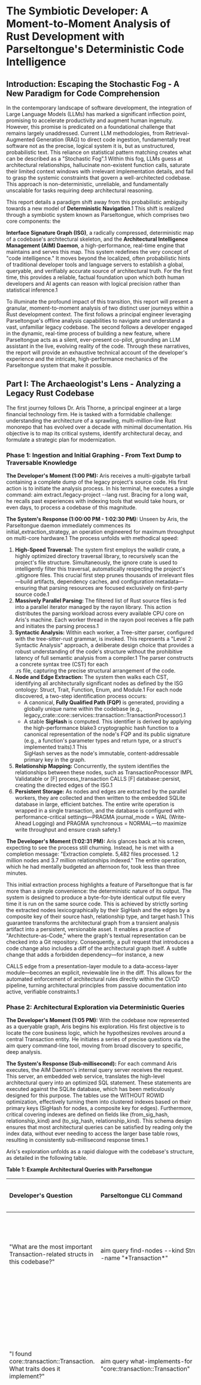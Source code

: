 

# **The Symbiotic Developer: A Moment-to-Moment Analysis of Rust Development with Parseltongue's Deterministic Code Intelligence**

## **Introduction: Escaping the Stochastic Fog \- A New Paradigm for Code Comprehension**

In the contemporary landscape of software development, the integration of Large Language Models (LLMs) has marked a significant inflection point, promising to accelerate productivity and augment human ingenuity. However, this promise is predicated on a foundational challenge that remains largely unaddressed. Current LLM methodologies, from Retrieval-Augmented Generation (RAG) to direct code ingestion, fundamentally treat software not as the precise, logical system it is, but as unstructured, probabilistic text. This reliance on statistical pattern matching creates what can be described as a "Stochastic Fog".1 Within this fog, LLMs guess at architectural relationships, hallucinate non-existent function calls, saturate their limited context windows with irrelevant implementation details, and fail to grasp the systemic constraints that govern a well-architected codebase. This approach is non-deterministic, unreliable, and fundamentally unscalable for tasks requiring deep architectural reasoning.

This report details a paradigm shift away from this probabilistic ambiguity towards a new model of **Deterministic Navigation**.1 This shift is realized through a symbiotic system known as Parseltongue, which comprises two core components: the

**Interface Signature Graph (ISG)**, a radically compressed, deterministic map of a codebase's architectural skeleton, and the **Architectural Intelligence Management (AIM) Daemon**, a high-performance, real-time engine that maintains and serves this map. This system redefines the very concept of "code intelligence." It moves beyond the localized, often probabilistic hints of traditional developer tools and language servers to establish a global, queryable, and verifiably accurate source of architectural truth. For the first time, this provides a reliable, factual foundation upon which both human developers and AI agents can reason with logical precision rather than statistical inference.1

To illuminate the profound impact of this transition, this report will present a granular, moment-to-moment analysis of two distinct user journeys within a Rust development context. The first follows a principal engineer leveraging Parseltongue's offline analysis capabilities to navigate and understand a vast, unfamiliar legacy codebase. The second follows a developer engaged in the dynamic, real-time process of building a new feature, where Parseltongue acts as a silent, ever-present co-pilot, grounding an LLM assistant in the live, evolving reality of the code. Through these narratives, the report will provide an exhaustive technical account of the developer's experience and the intricate, high-performance mechanics of the Parseltongue system that make it possible.

## **Part I: The Archaeologist's Lens \- Analyzing a Legacy Rust Codebase**

The first journey follows Dr. Aris Thorne, a principal engineer at a large financial technology firm. He is tasked with a formidable challenge: understanding the architecture of a sprawling, multi-million-line Rust monorepo that has evolved over a decade with minimal documentation. His objective is to map its critical systems, identify architectural decay, and formulate a strategic plan for modernization.

### **Phase 1: Ingestion and Initial Graphing \- From Text Dump to Traversable Knowledge**

**The Developer's Moment (1:00 PM):** Aris receives a multi-gigabyte tarball containing a complete dump of the legacy project's source code. His first action is to initiate the analysis process. In his terminal, he executes a single command: aim extract./legacy-project \--lang rust. Bracing for a long wait, he recalls past experiences with indexing tools that would take hours, or even days, to process a codebase of this magnitude.

**The System's Response (1:00:00 PM \- 1:02:30 PM):** Unseen by Aris, the Parseltongue daemon immediately commences its initial\_extraction\_strategy, an operation engineered for maximum throughput on multi-core hardware.1 The process unfolds with methodical speed:

1. **High-Speed Traversal:** The system first employs the walkdir crate, a highly optimized directory traversal library, to recursively scan the project's file structure. Simultaneously, the ignore crate is used to intelligently filter this traversal, automatically respecting the project's .gitignore files. This crucial first step prunes thousands of irrelevant files—build artifacts, dependency caches, and configuration metadata—ensuring that parsing resources are focused exclusively on first-party source code.1  
2. **Massively Parallel Parsing:** The filtered list of Rust source files is fed into a parallel iterator managed by the rayon library. This action distributes the parsing workload across every available CPU core on Aris's machine. Each worker thread in the rayon pool receives a file path and initiates the parsing process.1  
3. **Syntactic Analysis:** Within each worker, a Tree-sitter parser, configured with the tree-sitter-rust grammar, is invoked. This represents a "Level 2: Syntactic Analysis" approach, a deliberate design choice that provides a robust understanding of the code's structure without the prohibitive latency of full semantic analysis from a compiler.1 The parser constructs a concrete syntax tree (CST) for each  
   .rs file, capturing the precise structural arrangement of the code.  
4. **Node and Edge Extraction:** The system then walks each CST, identifying all architecturally significant nodes as defined by the ISG ontology: Struct, Trait, Function, Enum, and Module.1 For each node discovered, a two-step identification process occurs:  
   * A canonical, **Fully Qualified Path (FQP)** is generated, providing a globally unique name within the codebase (e.g., legacy\_crate::core::services::transaction::TransactionProcessor).1  
   * A stable **SigHash** is computed. This identifier is derived by applying the high-performance blake3 cryptographic hash function to a canonical representation of the node's FQP and its public signature (e.g., a function's parameter types and return type, or a struct's implemented traits).1 This  
     SigHash serves as the node's immutable, content-addressable primary key in the graph.  
5. **Relationship Mapping:** Concurrently, the system identifies the relationships between these nodes, such as TransactionProcessor IMPL Validatable or \[F\] process\_transaction CALLS \[F\] database::persist, creating the directed edges of the ISG.1  
6. **Persistent Storage:** As nodes and edges are extracted by the parallel workers, they are collected and then written to the embedded SQLite database in large, efficient batches. The entire write operation is wrapped in a single transaction, and the database is configured with performance-critical settings—PRAGMA journal\_mode \= WAL (Write-Ahead Logging) and PRAGMA synchronous \= NORMAL—to maximize write throughput and ensure crash safety.1

**The Developer's Moment (1:02:31 PM):** Aris glances back at his screen, expecting to see the process still churning. Instead, he is met with a completion message: "Extraction complete. 5,482 files processed. 1.2 million nodes and 3.7 million relationships indexed." The entire operation, which he had mentally budgeted an afternoon for, took less than three minutes.

This initial extraction process highlights a feature of Parseltongue that is far more than a simple convenience: the deterministic nature of its output. The system is designed to produce a byte-for-byte identical output file every time it is run on the same source code. This is achieved by strictly sorting the extracted nodes lexicographically by their SigHash and the edges by a composite key of their source hash, relationship type, and target hash.1 This guarantee transforms the architectural graph from a transient analysis artifact into a persistent, versionable asset. It enables a practice of "Architecture-as-Code," where the graph's textual representation can be checked into a Git repository. Consequently, a pull request that introduces a code change also includes a diff of the architectural graph itself. A subtle change that adds a forbidden dependency—for instance, a new

CALLS edge from a presentation-layer module to a data-access-layer module—becomes an explicit, reviewable line in the diff. This allows for the automated enforcement of architectural rules directly within the CI/CD pipeline, turning architectural principles from passive documentation into active, verifiable constraints.1

### **Phase 2: Architectural Exploration via Deterministic Queries**

**The Developer's Moment (1:05 PM):** With the codebase now represented as a queryable graph, Aris begins his exploration. His first objective is to locate the core business logic, which he hypothesizes revolves around a central Transaction entity. He initiates a series of precise questions via the aim query command-line tool, moving from broad discovery to specific, deep analysis.

**The System's Response (Sub-millisecond):** For each command Aris executes, the AIM Daemon's internal query server receives the request. This server, an embedded web service, translates the high-level architectural query into an optimized SQL statement. These statements are executed against the SQLite database, which has been meticulously designed for this purpose. The tables use the WITHOUT ROWID optimization, effectively turning them into clustered indexes based on their primary keys (SigHash for nodes, a composite key for edges). Furthermore, critical covering indexes are defined on fields like (from\_sig\_hash, relationship\_kind) and (to\_sig\_hash, relationship\_kind). This schema design ensures that most architectural queries can be satisfied by reading only the index data, without ever needing to access the larger base table rows, resulting in consistently sub-millisecond response times.1

Aris's exploration unfolds as a rapid dialogue with the codebase's structure, as detailed in the following table.

**Table 1: Example Architectural Queries with Parseltongue**

| Developer's Question | Parseltongue CLI Command | Underlying Graph Logic (Executed in \<1ms) |
| :---- | :---- | :---- |
| "What are the most important Transaction-related structs in this codebase?" | aim query find-nodes \--kind Struct \--name "\*Transaction\*" | Performs a LIKE query on an indexed full\_signature column in a dedicated metadata table. Returns a list of all structs with "Transaction" in their name. |
| "I found core::transaction::Transaction. What traits does it implement?" | aim query what-implements-for "core::transaction::Transaction" | Finds the SigHash for the Transaction struct. Queries the edges table for all rows where from\_sig\_hash matches and relationship\_kind is IMPL. Joins back to the nodes table on to\_sig\_hash to retrieve the names of the implemented traits. |
| "It implements Validatable. What other types implement this trait?" | aim query what-implements "core::validation::Validatable" | Finds the SigHash for the Validatable trait. Queries the edges table using the index on (to\_sig\_hash, relationship\_kind) to find all IMPL relationships pointing to this trait. Returns the names of all source nodes. |
| "What is the 'blast radius' if I change the validate method on this trait?" | aim query blast-radius "core::validation::Validatable::validate" \--depth 5 \--upstream | Executes a recursive Common Table Expression (CTE) or a breadth-first search in application code, starting from the validate function's node. It traverses CALLS relationships backward (upstream) up to 5 levels deep to find all functions that might eventually call this method, providing an instantaneous impact analysis.1 |

### **Phase 3: Generating Strategic Context for LLM Collaboration**

**The Developer's Moment (2:30 PM):** Having successfully mapped the key modules and their interdependencies, Aris has confirmed his initial hypothesis: the validation logic is tightly and improperly coupled with the core transaction processing. He needs to formulate a detailed refactoring plan to extract this logic into a new, independent service. To accelerate this strategic work, he decides to collaborate with his LLM assistant. In the past, this would have involved a tedious process of manually finding and pasting dozens of relevant code files into the LLM's context window—a process that is both time-consuming and prone to missing critical context. With Parseltongue, his approach is different.

**The System's Response:** Aris executes a single command: aim generate-context \--focus "core::validation::Validatable". The Parseltongue system instantly performs a series of targeted, high-speed queries against the ISG to assemble a perfectly tailored architectural slice.1 This context generation is not a simple text search; it is a graph-aware assembly of deterministic facts, including:

1. The canonical definition of the Validatable trait, including its associated types and method signatures.  
2. A complete list of all Struct nodes that have an IMPL relationship with the Validatable trait.  
3. The public signatures of all key Function nodes that ACCEPT or RETURN types that are BOUND\_BY the Validatable trait.

The output is a highly compressed, minimal text block. It represents the global architectural context surrounding the validation feature, using only a tiny fraction of the tokens that the raw source code would consume. This is a direct manifestation of the "Radical Context Efficiency" enabled by the ISG, where the entire global architecture can fit into approximately 1% of an LLM's context window, leaving the remaining 99% for local implementation details.1

**The Developer's Moment (2:32 PM):** Aris copies the compact context block and pastes it into his prompt for the LLM. He appends his directive: "Based on this deterministic architectural context, draft a step-by-step plan to refactor the Validatable trait and all its implementations into a new, independent Rust crate." Grounded by a factual, unambiguous, and complete architectural picture, the LLM produces a high-quality, actionable, and architecturally sound refactoring plan, free from the hallucinations and guesswork that would have plagued it without Parseltongue's deterministic context.

## **Part II: The Live-Coding Co-Pilot \- Real-Time Feature Development**

The second journey shifts from offline analysis to the dynamic environment of active development. It follows Jia, a mid-level developer, as she implements a new API endpoint in a modern Rust web service built with the Axum framework. The Parseltongue daemon is running silently in the background, fully integrated with her Visual Studio Code environment, acting as the source of truth for her AI-powered co-pilot.

### **Phase 1: Daemon Activation and Initial State**

**The Developer's Moment (9:00 AM):** Jia opens her Rust project in VS Code to begin her workday. The Parseltongue IDE extension, detecting the project folder, automatically starts the aim daemon process in the background. The activation is silent and instantaneous; Jia perceives no startup delay and is unaware of the powerful engine that has just come to life.

**The System's Response (Sub-second):** The AimDaemon process initializes.1 Its first step is to check for the presence of its embedded SQLite database, typically located at

.aim/database.sqlite. Finding a valid and up-to-date database from Jia's previous session, it bypasses the full extraction process and instead performs a "State Hydration from DB".1 In this optimized startup path, the entire graph of nodes and edges is read directly from the SQLite file and loaded into the primary in-memory data structure, the

InMemoryGraph. This structure is implemented using a DashMap, a high-performance, sharded, concurrent hash map that allows for fine-grained locking and thread-safe access.1 This hydration process is orders of magnitude faster than a cold start that requires re-parsing the entire codebase. Within milliseconds, the in-memory graph is fully populated. The daemon then activates its other core components: the OS-native

FileSystemWatcher (using inotify on Jia's Linux machine) begins monitoring the project directory for changes, and the embedded Axum-based QueryServer starts listening on a local port for API requests from the IDE extension and its associated LLM services. The system is now in a hot, ready state, perfectly synchronized with the last known state of the codebase.

### **Phase 2: The Code-Save-Update Loop \- A Millisecond Symphony**

**The Developer's Moment (9:15:30.000 AM):** Jia is working on a new handler function in the file src/handlers/user\_handler.rs. She adds a few lines of code to parse user input and hits Ctrl+S to save the file. The save action feels instantaneous, as it always does.

**The System's Response (The 3-12ms Pipeline in Action):** In the milliseconds that follow Jia's save command, a precisely choreographed sequence of events, the core incremental update pipeline, executes in the background 1:

* **t0 \+ 0.5ms:** The operating system's inotify subsystem detects the modification to user\_handler.rs and dispatches a FileEvent to the running AimDaemon process.  
* **t0 \+ 0.7ms:** The event is immediately pushed into the central EventQueue, a bounded, multi-producer, single-consumer (MPSC) channel implemented with crossbeam-channel for near-zero latency. A debounce mechanism is activated; if another save event for this same file arrives within the next 100ms, the timer will be reset. This critical step prevents update storms that can be triggered by auto-formatters or rapid successive saves.  
* **t0 \+ 100.7ms:** The 100ms debounce timer expires without further events for this file. The IncrementalParser thread, the sole consumer of the event queue, pulls the FileEvent for processing.  
* **t0 \+ 102.2ms:** The parser retrieves the existing Tree-sitter syntax tree for user\_handler.rs from an in-memory cache. It calls tree.edit() with the precise byte offsets of Jia's changes and then re-parses. Tree-sitter's incremental parsing algorithm reuses all unchanged portions of the old tree, resulting in an updated syntax tree being generated in just over a millisecond.  
* **t0 \+ 103.5ms:** The system performs a high-speed diff between the old and new Abstract Syntax Trees (ASTs) for the file. This process identifies the newly created or modified Node and Relationship objects—for example, a new Function node and a new CALLS edge to a logging service.  
* **t0 \+ 104.2ms:** The computed graph delta is applied to the write handle of the in-memory InMemoryGraph. The DashMap's sharded, fine-grained locking ensures that this write operation locks only a small fraction of the data structure, allowing any concurrent read requests from the query server to proceed without being blocked.  
* **t0 \+ 106.5ms:** The same delta is serialized and written to the persistent SQLite database. This entire operation is wrapped in a single atomic transaction to ensure data consistency and leverage the high performance of SQLite's WAL mode.  
* **t0 \+ 107.0ms:** The flush() method is called on the in-memory graph's write handle. This operation, often just an atomic pointer swap, makes the newly updated graph state instantly and safely visible to all reader threads, including the query server. The system is now fully consistent, and the architectural graph perfectly reflects the new state of Jia's code.

**The Developer's Moment (9:15:30.108 AM):** From Jia's perspective, nothing has happened beyond her file being saved. The entire, complex update symphony was completed in just over 100 milliseconds, well below the threshold of human perception.

This real-time loop is enabled by a sophisticated design choice: the hybrid storage model. This dual-storage architecture, with its in-memory DashMap and persistent SQLite database, is a deliberate solution to a fundamental conflict in system requirements. The developer's interactive loop demands extremely low-latency, write-heavy operations on every file save. A concurrent in-memory map is the optimal data structure for this, minimizing lock contention and providing near-instantaneous point-writes.1 In contrast, an LLM's reasoning process requires read-heavy, complex analytical queries—such as "find all structs that implement trait X and are transitively called by function Y"—which involve complex joins and graph traversals. A mature relational database like SQLite, with its powerful query planner, indexing capabilities, and support for recursive queries, is the ideal tool for this workload.1 Attempting to serve both of these competing demands with a single data store would inevitably lead to compromises. A pure in-memory graph database might struggle with the analytical query complexity, while a traditional disk-based database would fail to meet the strict 3-12ms latency target for incremental writes. The hybrid architecture is therefore not a redundancy but a symbiotic design that creates two specialized layers, each perfectly optimized for its primary consumer—the developer and the AI—allowing the system to meet both sets of demanding performance requirements without compromise.

### **Phase 3: LLM-Assisted Debugging with Live, Deterministic Context**

**The Developer's Moment (9:30 AM):** Jia has finished wiring up her new handler in the Axum router. She runs cargo check, but the Rust compiler returns a cryptic error message related to trait bounds: the trait bound 'AuthenticatedUser: FromRequest\<S, B\>' is not satisfied. The error points to the line where she defined her handler. Unsure of the exact cause, which is common with complex trait-based frameworks like Axum, she highlights the handler function and invokes her LLM assistant through the IDE: "Why is this trait bound not satisfied for my AuthenticatedUser extractor?"

**The System's Response:** The LLM assistant, powered by Parseltongue, receives the query, the file path, and the relevant code snippet. Instead of resorting to probabilistic pattern matching based on its training data, it initiates a query to the AIM Daemon's local API to gather factual, real-time architectural context.

* **LLM's Internal Query to Parseltongue:** "Generate context for the node my\_api::extractors::AuthenticatedUser. What traits does this node IMPL? Also, provide the definition and bounds for the trait axum::extract::FromRequest."  
* **Parseltongue's Instantaneous Reply:** The query server, reading directly from the *just-updated* in-memory InMemoryGraph, immediately returns the deterministic facts 1:  
  * Fact 1: my\_api::extractors::AuthenticatedUser IMPL axum::extract::FromRequestParts\<S\>  
  * Fact 2: The Axum framework defines two distinct extractor traits: FromRequest, for extractors that may consume the request body, and FromRequestParts, for extractors that only access request metadata (like headers) without consuming the body.  
  * Fact 3: An architectural rule in Axum dictates that a handler can have at most one body-consuming extractor, and it must appear as the final argument in the function signature.

**The LLM's Response to the Developer:** Armed with this precise, deterministic context, the LLM provides an explanation that is not a guess, but a logical deduction: "The compiler error is occurring due to the ordering of your handler's arguments. Your AuthenticatedUser extractor implements FromRequestParts, which does not consume the request body. However, you have placed it after the Json\<Payload\> extractor, which implements FromRequest and *does* consume the body. According to Axum's architecture, any extractor that consumes the request body must be the last argument. To resolve this, move the AuthenticatedUser extractor to be before the Json\<Payload\> extractor in your function's signature."

**The Developer's Moment (9:31 AM):** Jia reads the clear, architecturally-aware explanation. The logic is immediately apparent. She reorders the arguments in her handler function, saves the file, and the code now compiles successfully. The entire debugging cycle, which could have devolved into a frustrating session of trial-and-error and web searches, was resolved in under a minute. The interaction was grounded entirely in the deterministic, real-time facts provided by Parseltongue, transforming her AI assistant from an unreliable oracle into a true, architecturally-aware co-pilot.

## **Conclusion: Beyond Probabilistic Guesswork \- The Future of Deterministic Code Intelligence**

The journeys of Aris and Jia, one an archaeologist of legacy code and the other a builder of new features, converge on a single, powerful conclusion. The Parseltongue system, with its Interface Signature Graph and real-time AIM Daemon, represents a foundational evolution in how both humans and artificial intelligence can interact with software. It demonstrates that the key to unlocking the next level of developer productivity and AI assistance lies in moving beyond the inherent limitations of probabilistic guesswork and establishing a new foundation of deterministic, architectural truth.

By providing a queryable, verifiably accurate, and perpetually current model of a codebase, Parseltongue effectively dissipates the "Stochastic Fog." For a developer like Aris, it transforms the daunting task of understanding a massive, undocumented system from an archaeological dig into a precise, scientific exploration. It empowers him to navigate vast and unknown territories with confidence, to ask deep architectural questions, and to receive instantaneous, factual answers. For a developer like Jia, it elevates her AI assistant from a clever but often unreliable autocomplete into a genuine co-pilot. This co-pilot is capable of reasoning about the live, evolving state of the code with the same architectural rigor and contextual awareness as a seasoned human expert, providing guidance that is not just plausible, but correct.

Ultimately, the value of this paradigm shift is not merely in building a slightly better developer tool. It is in creating a new, reliable substrate for software development itself. This deterministic foundation enables a future where architectural principles are not just documented but actively enforced, where the impact of any change can be known instantly and with certainty, and where the collaboration between human developers and their AI counterparts is built upon a shared, unambiguous, and logical understanding of the system being built. This transition from statistical inference to logical deduction is the critical next step in augmenting human creativity and realizing the full potential of artificial intelligence in the timeless craft of building software.

#### **Works cited**

1. trun\_c30434831bfd40abad60893b9aa5c659 (copy).txt